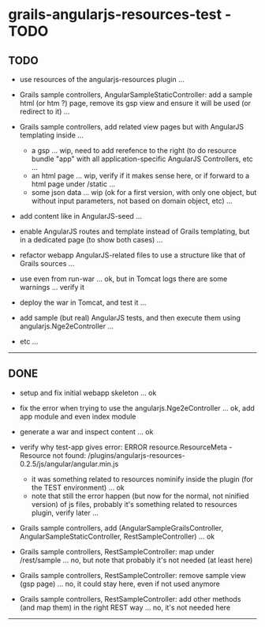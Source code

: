 
grails-angularjs-resources-test - TODO
======================================

TODO
----

- use resources of the angularjs-resources plugin ...

- Grails sample controllers, AngularSampleStaticController: add a sample html (or htm ?) page, remove its gsp view and ensure it will be used (or redirect to it) ...
- Grails sample controllers, add related view pages but with AngularJS templating inside ...
  - a gsp ... wip, need to add rerefence to the right (to do resource bundle "app" with all application-specific AngularJS Controllers, etc ...
  - an html page ... wip, verify if it makes sense here, or if forward to a html page under /static ...
  - some json data ... wip (ok for a first version, with only one object, but without input parameters, not based on domain object, etc) ...

- add content like in AngularJS-seed ...
- enable AngularJS routes and template instead of Grails templating, but in a dedicated page (to show both cases) ...
- refactor webapp AngularJS-related files to use a structure like that of Grails sources ...


- use even from run-war ... ok, but in Tomcat logs there are some warnings ... verify it
- deploy the war in Tomcat, and test it ...


- add sample (but real) AngularJS tests, and then execute them using angularjs.Nge2eController ...


- etc ...

---------------


DONE
----

- setup and fix initial webapp skeleton ... ok
- fix the error when trying to use the angularjs.Nge2eController ... ok, add app module and even index module

- generate a war and inspect content ... ok

- verify why test-app gives error:
ERROR resource.ResourceMeta  - Resource not found: /plugins/angularjs-resources-0.2.5/js/angular/angular.min.js
  - it was something related to resources nominify inside the plugin (for the TEST environment) ... ok
  - note that still the error happen (but now for the normal, not ninified version) of js files, 
    probably it's something related to resources plugin, verify later ...

- Grails sample controllers, add (AngularSampleGrailsController, AngularSampleStaticController, RestSampleController) ... ok
- Grails sample controllers, RestSampleController: map under /rest/sample ... no, but note that probably it's not needed (at least here)
- Grails sample controllers, RestSampleController: remove sample view (gsp page) ... no, it could stay here, even if not used anymore
- Grails sample controllers, RestSampleController: add other methods (and map them) in the right REST way ... no, it's not needed here


---------------
